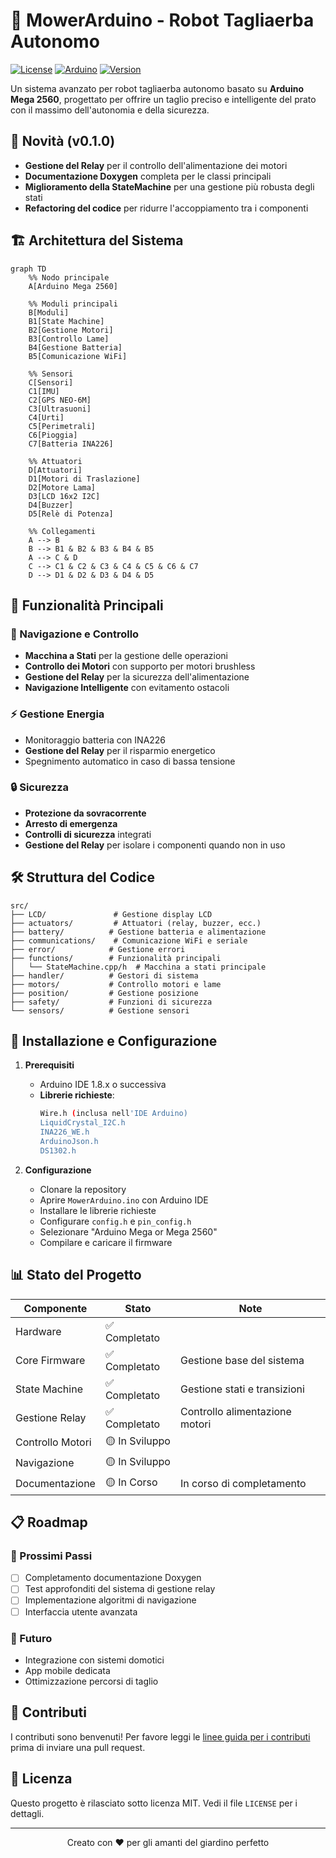 # 🤖 MowerArduino - Robot Tagliaerba Autonomo

[![License](https://img.shields.io/badge/License-MIT-blue.svg)](https://opensource.org/licenses/MIT)
[![Arduino](https://img.shields.io/badge/Arduino%20Mega%202560-Compatible-00979D?logo=arduino)](https://store.arduino.cc/products/arduino-mega-2560-rev3)
[![Version](https://img.shields.io/badge/Version-0.1.0-blue)](https://github.com/evlas/MowerArduino)

Un sistema avanzato per robot tagliaerba autonomo basato su **Arduino Mega 2560**, progettato per offrire un taglio preciso e intelligente del prato con il massimo dell'autonomia e della sicurezza.

## 🌟 Novità (v0.1.0)

- **Gestione del Relay** per il controllo dell'alimentazione dei motori
- **Documentazione Doxygen** completa per le classi principali
- **Miglioramento della StateMachine** per una gestione più robusta degli stati
- **Refactoring del codice** per ridurre l'accoppiamento tra i componenti

## 🏗 Architettura del Sistema

```mermaid
graph TD
    %% Nodo principale
    A[Arduino Mega 2560]
    
    %% Moduli principali
    B[Moduli]
    B1[State Machine]
    B2[Gestione Motori]
    B3[Controllo Lame]
    B4[Gestione Batteria]
    B5[Comunicazione WiFi]
    
    %% Sensori
    C[Sensori]
    C1[IMU]
    C2[GPS NEO-6M]
    C3[Ultrasuoni]
    C4[Urti]
    C5[Perimetrali]
    C6[Pioggia]
    C7[Batteria INA226]
    
    %% Attuatori
    D[Attuatori]
    D1[Motori di Traslazione]
    D2[Motore Lama]
    D3[LCD 16x2 I2C]
    D4[Buzzer]
    D5[Relè di Potenza]
    
    %% Collegamenti
    A --> B
    B --> B1 & B2 & B3 & B4 & B5
    A --> C & D
    C --> C1 & C2 & C3 & C4 & C5 & C6 & C7
    D --> D1 & D2 & D3 & D4 & D5
```

## 🚀 Funzionalità Principali

### 🧭 Navigazione e Controllo
- **Macchina a Stati** per la gestione delle operazioni
- **Controllo dei Motori** con supporto per motori brushless
- **Gestione del Relay** per la sicurezza dell'alimentazione
- **Navigazione Intelligente** con evitamento ostacoli

### ⚡ Gestione Energia
- Monitoraggio batteria con INA226
- **Gestione del Relay** per il risparmio energetico
- Spegnimento automatico in caso di bassa tensione

### 🔒 Sicurezza
- **Protezione da sovracorrente**
- **Arresto di emergenza**
- **Controlli di sicurezza** integrati
- **Gestione del Relay** per isolare i componenti quando non in uso

## 🛠 Struttura del Codice

```
src/
├── LCD/               # Gestione display LCD
├── actuators/         # Attuatori (relay, buzzer, ecc.)
├── battery/          # Gestione batteria e alimentazione
├── communications/    # Comunicazione WiFi e seriale
├── error/            # Gestione errori
├── functions/        # Funzionalità principali
│   └── StateMachine.cpp/h  # Macchina a stati principale
├── handler/          # Gestori di sistema
├── motors/           # Controllo motori e lame
├── position/         # Gestione posizione
├── safety/           # Funzioni di sicurezza
└── sensors/          # Gestione sensori
```

## 🔧 Installazione e Configurazione

1. **Prerequisiti**
   - Arduino IDE 1.8.x o successiva
   - **Librerie richieste**:
     ```bash
     Wire.h (inclusa nell'IDE Arduino)
     LiquidCrystal_I2C.h
     INA226_WE.h
     ArduinoJson.h
     DS1302.h
     ```

2. **Configurazione**
   - Clonare la repository
   - Aprire `MowerArduino.ino` con Arduino IDE
   - Installare le librerie richieste
   - Configurare `config.h` e `pin_config.h`
   - Selezionare "Arduino Mega or Mega 2560"
   - Compilare e caricare il firmware

## 📊 Stato del Progetto

| Componente           | Stato       | Note                                      |
|----------------------|-------------|------------------------------------------|
| Hardware            | ✅ Completato |                                          |
| Core Firmware       | ✅ Completato | Gestione base del sistema                |
| State Machine       | ✅ Completato | Gestione stati e transizioni             |
| Gestione Relay      | ✅ Completato | Controllo alimentazione motori           |
| Controllo Motori    | 🟡 In Sviluppo |                                          |
| Navigazione         | 🟡 In Sviluppo |                                          |
| Documentazione      | 🟡 In Corso  | In corso di completamento                 |


## 📋 Roadmap

### 🚩 Prossimi Passi
- [ ] Completamento documentazione Doxygen
- [ ] Test approfonditi del sistema di gestione relay
- [ ] Implementazione algoritmi di navigazione
- [ ] Interfaccia utente avanzata

### 🔮 Futuro
- Integrazione con sistemi domotici
- App mobile dedicata
- Ottimizzazione percorsi di taglio

## 🤝 Contributi

I contributi sono benvenuti! Per favore leggi le [linee guida per i contributi](CONTRIBUTING.md) prima di inviare una pull request.

## 📄 Licenza

Questo progetto è rilasciato sotto licenza MIT. Vedi il file `LICENSE` per i dettagli.

---

<div align="center">
  Creato con ❤️ per gli amanti del giardino perfetto
</div>
